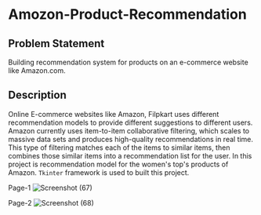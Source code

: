 
# Amozon-Product-Recommendation

## Problem Statement
Building recommendation system for products on an e-commerce website like Amazon.com.

## Description

Online E-commerce websites like Amazon, Filpkart uses different recommendation models to provide different suggestions 
to different users. Amazon currently uses item-to-item collaborative filtering, which scales to massive data sets and produces high-quality
recommendations in real time. This type of filtering matches each of the items to similar items, then combines 
those similar items into a recommendation list for the user. In this project is recommendation model for the women's top's products of Amazon.
`Tkinter` framework is used to built this project.

Page-1
![Screenshot (67)](https://user-images.githubusercontent.com/46602864/119520583-087cb000-bd98-11eb-94f6-fa4f6c36a407.png)

Page-2
![Screenshot (68)](https://user-images.githubusercontent.com/46602864/119520603-0e729100-bd98-11eb-8f2f-be319e808021.png)

